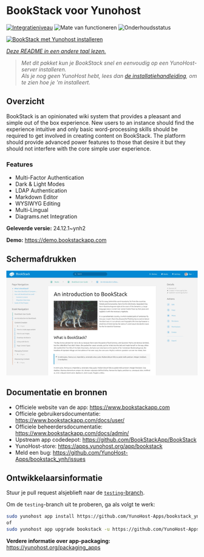 <!--
NB: Deze README is automatisch gegenereerd door <https://github.com/YunoHost/apps/tree/master/tools/readme_generator>
Hij mag NIET handmatig aangepast worden.
-->

# BookStack voor Yunohost

[![Integratieniveau](https://apps.yunohost.org/badge/integration/bookstack)](https://ci-apps.yunohost.org/ci/apps/bookstack/)
![Mate van functioneren](https://apps.yunohost.org/badge/state/bookstack)
![Onderhoudsstatus](https://apps.yunohost.org/badge/maintained/bookstack)

[![BookStack met Yunohost installeren](https://install-app.yunohost.org/install-with-yunohost.svg)](https://install-app.yunohost.org/?app=bookstack)

*[Deze README in een andere taal lezen.](./ALL_README.md)*

> *Met dit pakket kun je BookStack snel en eenvoudig op een YunoHost-server installeren.*  
> *Als je nog geen YunoHost hebt, lees dan [de installatiehandleiding](https://yunohost.org/install), om te zien hoe je 'm installeert.*

## Overzicht

BookStack is an opinionated wiki system that provides a pleasant and simple out of the box experience. New users to an instance should find the experience intuitive and only basic word-processing skills should be required to get involved in creating content on BookStack. The platform should provide advanced power features to those that desire it but they should not interfere with the core simple user experience.

### Features

- Multi-Factor Authentication
- Dark & Light Modes
- LDAP Authentication
- Markdown Editor
- WYSIWYG Editing
- Multi-Lingual
- Diagrams.net Integration


**Geleverde versie:** 24.12.1~ynh2

**Demo:** <https://demo.bookstackapp.com>

## Schermafdrukken

![Schermafdrukken van BookStack](./doc/screenshots/screenshot.png)

## Documentatie en bronnen

- Officiele website van de app: <https://www.bookstackapp.com>
- Officiele gebruikersdocumentatie: <https://www.bookstackapp.com/docs/user/>
- Officiele beheerdersdocumentatie: <https://www.bookstackapp.com/docs/admin/>
- Upstream app codedepot: <https://github.com/BookStackApp/BookStack>
- YunoHost-store: <https://apps.yunohost.org/app/bookstack>
- Meld een bug: <https://github.com/YunoHost-Apps/bookstack_ynh/issues>

## Ontwikkelaarsinformatie

Stuur je pull request alsjeblieft naar de [`testing`-branch](https://github.com/YunoHost-Apps/bookstack_ynh/tree/testing).

Om de `testing`-branch uit te proberen, ga als volgt te werk:

```bash
sudo yunohost app install https://github.com/YunoHost-Apps/bookstack_ynh/tree/testing --debug
of
sudo yunohost app upgrade bookstack -u https://github.com/YunoHost-Apps/bookstack_ynh/tree/testing --debug
```

**Verdere informatie over app-packaging:** <https://yunohost.org/packaging_apps>
